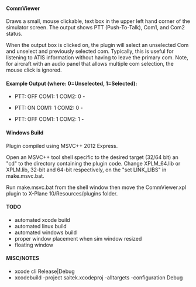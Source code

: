 #### CommViewer

Draws a small, mouse clickable, text box in the upper left hand corner of the
simulator screen. The output shows PTT (Push-To-Talk), Com1, and Com2 status.

When the output box is clicked on, the plugin will select an unselected Com
and unselect and previously selected com. Typically, this is useful for
listening to ATIS information without having to leave the primary com. Note,
for aircraft with an audio panel that allows multiple com selection, the mouse
click is ignored.

#### Example Output (where: 0=Unselected, 1=Selected):

- PTT: OFF   COM1: 1   COM2: 0  -

- PTT: ON   COM1: 1   COM2: 0  -

- PTT: OFF   COM1: 1   COM2: 1  -


#### Windows Build

Plugin compiled using MSVC++ 2012 Express.

Open an MSVC++ tool shell specific to the desired target (32/64 bit) an "cd"
to the directory containing the plugin code. Change XPLM_64.lib or XPLM.lib,
32-bit and 64-bit respectively, on the "set LINK_LIBS" in make.msvc.bat.

Run make.msvc.bat from the shell window then move the CommViewer.xpl plugin to
X-Plane 10/Resources/plugins folder.



#### TODO
- automated xcode build
- automated linux build
- automated windows build
- proper window placement when sim window resized
- floating window


#### MISC/NOTES
- xcode cli  Release|Debug
- xcodebuild -project saitek.xcodeproj -alltargets -configuration Debug
